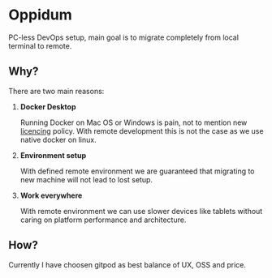 # Oppidum

PC-less DevOps setup, main goal is to migrate completely from local terminal to remote.

## Why?

There are two main reasons:

1. **Docker Desktop**

   Running Docker on Mac OS or Windows is pain, not to mention new [licencing](https://www.docker.com/pricing/faq) policy. With remote development this is not the case as we use native docker on linux.

2. **Environment setup**

   With defined remote environment we are guaranteed that migrating to new machine will not lead to lost setup.

3. **Work everywhere**

   With remote environment we can use slower devices like tablets without caring on platform performance and architecture.

## How?

Currently I have choosen gitpod as best balance of UX, OSS and price.



